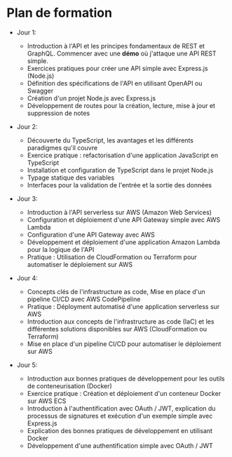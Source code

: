 # Plan de formation

- Jour 1:

  - Introduction à l'API et les principes fondamentaux de REST et GraphQL.
    Commencer avec une **démo** où j'attaque une API REST simple.
  - Exercices pratiques pour créer une API simple avec Express.js (Node.js)
  - Définition des spécifications de l'API en utilisant OpenAPI ou Swagger
  - Création d'un projet Node.js avec Express.js
  - Développement de routes pour la création, lecture, mise à jour et suppression de notes

- Jour 2:

  - Découverte du TypeScript, les avantages et les différents paradigmes qu'il couvre
  - Exercice pratique : refactorisation d'une application JavaScript en TypeScript
  - Installation et configuration de TypeScript dans le projet Node.js
  - Typage statique des variables
  - Interfaces pour la validation de l'entrée et la sortie des données

- Jour 3:

  - Introduction à l'API serverless sur AWS (Amazon Web Services)
  - Configuration et déploiement d'une API Gateway simple avec AWS Lambda
  - Configuration d'une API Gateway avec AWS
  - Développement et déploiement d'une application Amazon Lambda pour la logique de l'API
  - Pratique : Utilisation de CloudFormation ou Terraform pour automatiser le déploiement sur AWS

- Jour 4:

  - Concepts clés de l'infrastructure as code, Mise en place d'un pipeline CI/CD avec AWS CodePipeline
  - Pratique : Déployment automatisé d'une application serverless sur AWS
  - Introduction aux concepts de l'infrastructure as code (IaC) et les différentes solutions disponibles sur AWS (CloudFormation ou Terraform)
  - Mise en place d'un pipeline CI/CD pour automatiser le déploiement sur AWS

- Jour 5:
  - Introduction aux bonnes pratiques de développement pour les outils de conteneurisation (Docker)
  - Exercice pratique : Création et déploiement d'un conteneur Docker sur AWS ECS
  - Introduction à l'authentification avec OAuth / JWT, explication du processus de signatures et exécution d'un exemple simple avec Express.js
  - Explication des bonnes pratiques de développement en utilisant Docker
  - Développement d'une authentification simple avec OAuth / JWT
